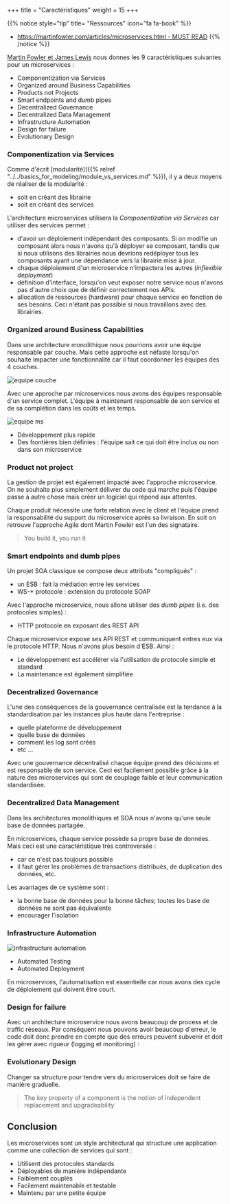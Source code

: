 +++
title = "Caractéristiques"
weight = 15
+++

{{% notice style="tip" title= "Ressources" icon="fa fa-book" %}}

- [https://martinfowler.com/articles/microservices.html - MUST READ](https://martinfowler.com/articles/microservices.html)
  {{% /notice %}}

[Martin Fowler et James Lewis](https://martinfowler.com/articles/microservices.html#CharacteristicsOfAMicroserviceArchitecture) nous donnes les 9 caractéristiques suivantes pour un microservices :

- Componentization via Services
- Organized around Business Capabilities
- Products not Projects
- Smart endpoints and dumb pipes
- Decentralized Governance
- Decentralized Data Management
- Infrastructure Automation
- Design for failure
- Evolutionary Design

### Componentization via Services

Comme d'écrit [modularité]({{% relref "../../basics_for_modeling/module_vs_services.md" %}}), il y a deux moyens de réaliser de la modularité :

- soit en créant des librairie
- soit en créant des services

L'architecture microservices utilisera la _Componentization via Services_ car utiliser des services permet :

- d'avoir un déploiement indépendant des composants. Si on modifie un composant alors nous n'avons qu'à déployer se composant, tandis que si nous utilisons des librairies nous devrions redéployer tous les composants ayant une dépendance vers la librairie mise à jour.
- chaque déploiement d'un microservice n'impactera les autres (_inflexible deployment_)
- définition d'interface, lorsqu'on veut exposer notre service nous n'avons pas d'autre choix que de définir correctement nos APIs.
- allocation de ressources (hardware) pour chaque service en fonction de ses besoins. Ceci n'étant pas possible si nous travaillons avec des librairies.

### Organized around Business Capabilities

Dans une architecture monolithique nous pourrions avoir une équipe responsable par couche. Mais cette approche est néfaste lorsqu'on souhaite impacter une fonctionnalité car il faut coordonner les équipes des 4 couches.

![equipe couche](../images/equipe_couche.png?width=15pc)

Avec une approche par microservices nous avons des équipes responsable d'un service complet. L'équipe à maintenant responsable de son service et de sa complétion dans les coûts et les temps.

![equipe ms](../images/equipe_ms.png?width=15pc)

- Développement plus rapide
- Des frontières bien définies : l'équipe sait ce qui doit être inclus ou non dans son microservice

### Product not project

La gestion de projet est également impacté avec l'approche microservice. On ne souhaite plus simplement délivrer du code qui marche puis l'équipe passe à autre chose mais créer un logiciel qui répond aux attentes.

Chaque produit nécessite une forte relation avec le client et l'équipe prend la responsabilité du support du microservice après sa livraison. En soit on retrouve l'approche Agile dont Martin Fowler est l'un des signataire.

> You build it, you run it

### Smart endpoints and dumb pipes

Un projet SOA classique se compose deux attributs "compliqués" :

- un ESB : fait la médiation entre les services
- WS-\* protocole : extension du protocole SOAP

Avec l'approche microservice, nous allons utiliser des _dumb pipes_ (i.e. des protocoles simples) :

- HTTP protocole en exposant des REST API

Chaque microservice expose ses API REST et communiquent entres eux via le protocole HTTP. Nous n'avons plus besoin d'ESB. Ainsi :

- Le développement est accélérer via l'utilisation de protocole simple et standard
- La maintenance est également simplifiée

### Decentralized Governance

L'une des conséquences de la gouvernance centralisée est la tendance à la standardisation par les instances plus haute dans l'entreprise :

- quelle plateforme de développement
- quelle base de données
- comment les log sont créés
- etc ...

Avec une gouvernance décentralisé chaque équipe prend des décisions et est responsable de son service. Ceci est facilement possible grâce à la nature des microservices qui sont de couplage faible et leur communication standardisée.

### Decentralized Data Management

Dans les architectures monolithiques et SOA nous n'avons qu'une seule base de données partagée.

En microservices, chaque service possède sa propre base de données. Mais ceci est une caractéristique très controversée :

- car ce n'est pas toujours possible
- il faut gérer les problèmes de transactions distribués, de duplication des données, etc.

Les avantages de ce système sont :

- la bonne base de données pour la bonne tâches; toutes les base de données ne sont pas équivalente
- encourager l'isolation

### Infrastructure Automation

![infrastructure automation](../images/automation.png)

- Automated Testing
- Automated Deployment

En microservices, l'automatisation est essentielle car nous avons des cycle de déploiement qui doivent être court.

### Design for failure

Avec un architecture microservice nous avons beaucoup de process et de traffic réseaux. Par conséquent nous pouvons avoir beaucoup d'erreur, le code doit donc prendre en compte que des erreurs peuvent subvenir et doit les gérer avec rigueur (logging et monitoring) :

### Evolutionary Design

Changer sa structure pour tendre vers du microservices doit se faire de manière graduelle.

> The key property of a component is the notion of independent replacement and upgradeability

## Conclusion

Les microservices sont un style architectural qui structure une application comme une collection de services qui sont :

- Utilisent des protocoles standards
- Déployables de manière indépendante
- Faiblement couplés
- Facilement maintenable et testable
- Maintenu par une petite équipe
